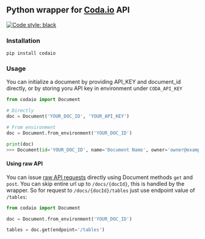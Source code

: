 ## Python wrapper for [Coda.io](https://coda.io) API

[![Code style: black](https://img.shields.io/badge/code%20style-black-000000.svg)](https://github.com/psf/black)

### Installation
```shell script
pip install codaio
```


### Usage
You can initialize a document by providing API_KEY and document_id directly, or by storing yoru API key in environment under `CODA_API_KEY`

```python
from codaio import Document

# Directly
doc = Document('YOUR_DOC_ID', 'YOUR_API_KEY')

# From environment
doc = Document.from_environment('YOUR_DOC_ID')

print(doc)
>>> Document(id='YOUR_DOC_ID', name='Document Name', owner='owner@example.com', browser_link='https://coda.io/d/URL')
```

#### Using raw API

You can issue [raw API requests](https://coda.io/developers/apis/v1beta1#tag/Docs) directly using Document methods `get` and `post`. You can skip entire url up to `/docs/{docId}`, this is handled by the wrapper. So for request to `/docs/{docId}/tables` just use endpoint value of `/tables`:

```python
from codaio import Document

doc = Document.from_environment('YOUR_DOC_ID')

tables = doc.get(endpoint='/tables')
```
